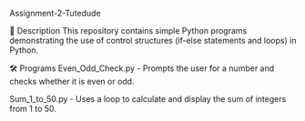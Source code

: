 Assignment-2-Tutedude


📌 Description
This repository contains simple Python programs demonstrating the use of control structures (if-else statements and loops) in Python.

🛠 Programs
Even_Odd_Check.py - Prompts the user for a number and checks whether it is even or odd.

Sum_1_to_50.py - Uses a loop to calculate and display the sum of integers from 1 to 50.
